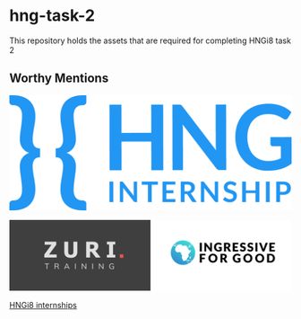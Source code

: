 # hng-task-2

This repository holds the assets that are required for completing HNGi8 task 2

## Worthy Mentions

![HNG logo](./src/static/assets/imgs/hng-logo.png)

![Zuri/i4g logo](./src/static/assets/imgs/zuri-logo.png)

[HNGi8 internships](https://zuri-live.herokuapp.com/)
